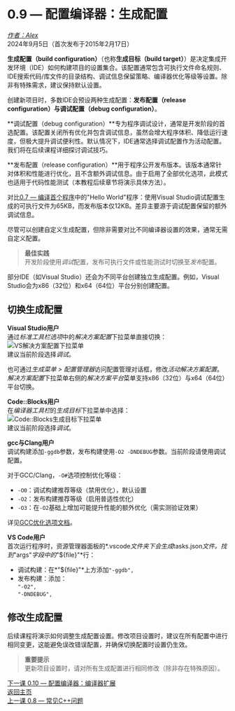 0.9 — 配置编译器：生成配置  
======================================================

[*作者：Alex*](https://www.learncpp.com/author/Alex/ "查看 Alex 的所有文章")  
2024年9月5日（首次发布于2015年2月17日）  

**生成配置（build configuration）**（也称**生成目标（build target）**）是决定集成开发环境（IDE）如何构建项目的设置集合。该配置通常包含可执行文件命名规则、IDE搜索代码/库文件的目录结构、调试信息保留策略、编译器优化等级等设置。除非有特殊需求，建议保持默认设置。  

创建新项目时，多数IDE会预设两种生成配置：**发布配置（release configuration）**与**调试配置（debug configuration）**。  

**调试配置（debug configuration）**专为程序调试设计，通常是开发阶段的首选配置。该配置关闭所有优化并包含调试信息，虽然会增大程序体积、降低运行速度，但极大提升调试便利性。默认情况下，IDE通常选择调试配置作为活动配置。我们将在后续课程详细探讨调试技巧。  

**发布配置（release configuration）**用于程序公开发布版本。该版本通常针对体积和性能进行优化，且不含额外调试信息。由于启用了全部优化选项，此模式也适用于代码性能测试（本教程后续章节将演示具体方法）。  

对比[0.7 — 编译首个程序](Chapter-0/lesson0.7-compiling-your-first-program.md)中的"Hello World"程序：使用Visual Studio调试配置生成的可执行文件为65KB，而发布版本仅12KB。差异主要源于调试配置保留的额外调试信息。  

尽管可以创建自定义生成配置，但除非需要对比不同编译器设置的效果，通常无需自定义配置。  

> **最佳实践**  
> 开发阶段使用*调试*配置，发布可执行文件或性能测试时切换至*发布*配置。  

部分IDE（如Visual Studio）还会为不同平台创建独立生成配置。例如，Visual Studio会为x86（32位）和x64（64位）平台分别创建配置。  

切换生成配置  
----------------  

**Visual Studio用户**  
通过*标准工具栏选项*中的*解决方案配置*下拉菜单直接切换：  
![VS解决方案配置下拉菜单](https://www.learncpp.com/images/CppTutorial/Chapter0/VS-BuildTarget-min.png)  
建议当前阶段选择*调试*。  

也可通过*生成菜单 > 配置管理器*访问配置管理对话框，修改*活动解决方案配置*。*解决方案配置*下拉菜单右侧的*解决方案平台*菜单支持x86（32位）与x64（64位）平台切换。  

**Code::Blocks用户**  
在*编译器工具栏*的*生成目标*下拉菜单中选择：  
![Code::Blocks生成目标下拉菜单](https://www.learncpp.com/images/CppTutorial/Chapter0/CB-BuildTarget-min.png)  
建议当前阶段选择*调试*。  

**gcc与Clang用户**  
调试构建添加`-ggdb`参数，发布构建使用`-O2 -DNDEBUG`参数。当前阶段请使用调试配置。  

对于GCC/Clang，`-O#`选项控制优化等级：  
* `-O0`：调试构建推荐等级（禁用优化），默认设置  
* `-O2`：发布构建推荐等级（启用普适性优化）  
* `-O3`：在`-O2`基础上增加可能提升性能的额外优化（需实测验证效果）  

详见[GCC优化选项文档](https://gcc.gnu.org/onlinedocs/gcc/Optimize-Options.html)。  

**VS Code用户**  
首次运行程序时，资源管理器面板的*.vscode*文件夹下会生成*tasks.json*文件。找到*"args"*字段中的*"${file}"*行：  
- 调试构建：在*"${file}"*上方添加`"-ggdb",`  
- 发布构建：添加：  
  `"-O2",`  
  `"-DNDEBUG",`  

修改生成配置  
----------------  

后续课程将演示如何调整生成配置设置。修改项目设置时，建议在所有配置中进行相同变更，这能避免误改错误配置，并确保切换配置时设置仍生效。  

> **重要提示**  
> 更新项目设置时，请对所有生成配置进行相同修改（除非存在特殊原因）。  

[下一课 0.10 — 配置编译器：编译器扩展](Chapter-0/lesson0.10-configuring-your-compiler-compiler-extensions.md)  
[返回主页](/)  
[上一课 0.8 — 常见C++问题](Chapter-0/lesson0.8-a-few-common-cpp-problems.md)